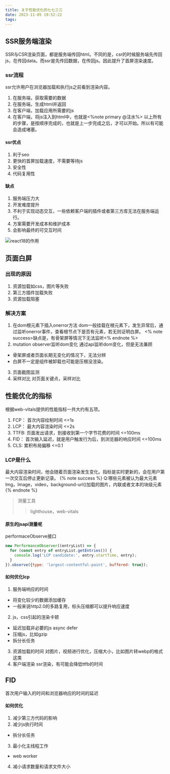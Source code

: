 ```yaml
---
title: 关于性能优化的七七三三
date: 2023-11-05 19:52:22
tags:
---
```


## SSR服务端渲染
SSR与CSR渲染页面，都是服务端传回html。不同的是，csr的时候服务端先传回js，在传回data。而ssr是先传回数据，在传回js。因此提升了首屏渲染速度。
### ssr流程
ssr允许用户在浏览器加载和执行js之前看到渲染内容。
1. 在服务端，获取需要的数据
2. 在服务端，生成html并返回
3. 在客户端，加载应用所需要的js
4. 在客户端，将js注入到html中，也就是<%note primary @注水%>
以上所有的步骤，是按顺序完成的，也就是上一步完成之后，才可以开始。所以有可能会造成堵塞。

#### ssr优点
1. 利于seo
2. 更快的首屏加载速度，不需要等待js
3. 安全性
4. 代码复用性
#### 缺点
1. 服务端压力大
2. 开发难度提升
3. 不利于实现动态交互，一些依赖客户端的插件或者第三方库无法在服务端运行。
4. 方案需要开发成本和维护成本
5. 会影响最终的可交互时间

![react18的作用](https://s2.loli.net/2023/11/16/sWE9rRYnUfcLBaV.png)

## 页面白屏
### 出现的原因
1. 资源加载如css，图片等失败
2. 第三方插件加载失败
3. 资源加载阻塞
### 解决方案
1. 在dom根元素下插入onerror方法
dom一般挂载在根元素下，发生异常后，通过监听onerror事件，查看根节点下是否有元素，若无则证明白屏。
<% note success>缺点是，有骨架屏等情况下无法监听<% endnote %>
2. mutation observer监听dom变化
通过api监听dom变化，但是无法兼顾
- 骨架屏或者页面长期无变化的情况下，无法分辨
- 白屏不一定是组件被卸载也可能是压根没渲染。
3. 页面截图监测
4. 采样对比
对页面关键点，采样对比


## 性能优化的指标
根据web-vitals提供的性能指标一共大约有五项。
1. FCP： 首次内容绘制时间 <=1s
2. LCP： 最大内容渲染时间 <=2s
3. TTFB: 页面发出请求，到接收到第一个字节花费的时间 <=100ms
4. FID： 首次输入延迟，就是用户触发行为后，到浏览器的响应时间 <=100ms
5. CLS: 累积布局偏移 <=0.1

### LCP是什么
最大内容渲染时间，他会随着页面渲染发生变化。指标是实时更新的，会在用户第一次交互后停止更新记录。
{% note success %}
Q:哪些元素被认为最大元素
Img，Image，video，background-url()加载的图片，内联或者文本的块级元素
{% endnote %}
> 测量工具
> > lighthouse，web-vitals

#### 原生的jsapi测量呢
performaceObserve接口
```js
new PerformanceObserver((entryList) => {
  for (const entry of entryList.getEntries()) {
    console.log('LCP candidate:', entry.startTime, entry);
  }
}).observe({type: 'largest-contentful-paint', buffered: true});
```
#### 如何优化lcp
1. 服务端响应的时间
- 将变化较少的数据添加缓存
- 一般来说http2.0的多路复用，标头压缩都可以提升响应速度
2. js，css引起的渲染卡顿
- 延迟加载非必要的js async defer
- 压缩js，比如gzip
- 拆分长任务
3. 资源加载的时间
对图片，视频进行优化，压缩大小，比如图片转webp的格式这类
4. 客户端渲染
ssr渲染，有可能会降低ttfb的时间

## FID
首次用户输入的时间和浏览器响应的时间的延迟
#### 如何优化
1. 减少第三方代码的影响
2. 减少js执行时间
- 拆分长任务
3. 最小化主线程工作
- web worker
4. 减小请求数量和请求文件大小